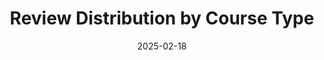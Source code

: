 ---
title: "Review Distribution by Course Type"
description: "Breakdown of peer reviews by category"
date: 2025-02-18
layout: stacked-bar
chart:
  labels: ["Programming 101", "Data Structures", "Web Development", "Algorithms"]
  datasets:
    - label: "Detailed Reviews"
      data: [45, 52, 38, 65]
      color: "rgba(54, 162, 235, 0.7)"
    - label: "Brief Reviews"
      data: [30, 28, 42, 20]
      color: "rgba(255, 99, 132, 0.7)"
    - label: "Minimal Reviews"
      data: [25, 20, 20, 15]
      color: "rgba(255, 159, 64, 0.7)"
---